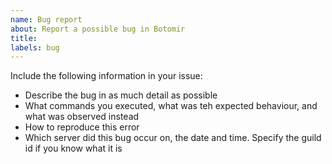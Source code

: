 ```yaml
---
name: Bug report
about: Report a possible bug in Botomir
title: 
labels: bug
---
```


Include the following information in your issue:
- Describe the bug in as much detail as possible
- What commands you executed, what was teh expected behaviour, and what was observed instead
- How to reproduce this error
- Which server did this bug occur on, the date and time. Specify the guild id if you know what it is
